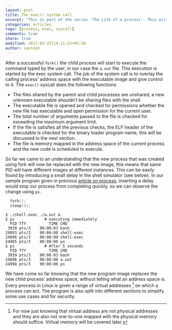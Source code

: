 ```yaml
---
layout: post
title: The exec() system call
excerpt: "This is part of the series 'The Life of a process'. This write-up is about the exec system call. We saw about how a process is created, but how is a new program gets loaded? Let's see here."
categories: articles
tags: [process, exec, syscall]
comments: true
share: true
modified: 2017-03-25T14:11:53+05:30
author: santosh
---
```


After a successful `fork()` the child process will start to execute the command
typed by the user, in our case the `a.out` file. This execution is started by
the exec system call. The job of the system call is to overlay the calling
process’ address space with the executable image and give control to it. The
`exec()` syscall does the following functions:

- The files shared by the parent and child processes are unshared, a new unknown
  executable shouldn’t be sharing files with the shell
- The executable file is opened and checked for permissions whether the new file
  has executable and open permission for the current user.
- The total number of arguments passed to the file is checked for exceeding the
  maximum argument limit.
- If the file is satisfies all the previous checks, the ELF header of the
  executable is checked for the binary loader program name, this will be
  discussed in the next section.
- The file is memory mapped in the address space of the current process and the
  new code is scheduled to execute.

So far we came to an understanding that the new process that was created using
fork will now be replaced with the new image, this means that same PID will have
different images at different instances. This can be easily found by introducing
a small delay in the shell simulator (see below). In our sample program given in
previous [article on process](/articles/the-birth-of-a-process), inserting a delay
would stop our process from completing quickly, so we can observe the change
using `ps`.

```c
  fork();
  sleep(5);
```

```console
$ ./shell-exec ./a.out &
$ ps             # executing immediately
  PID TTY          TIME CMD
 3939 pts/3    00:00:03 bash
24893 pts/3    00:00:00 shell-exec
24896 pts/3    00:00:00 shell-exec
24985 pts/3    00:00:00 ps
$ ps             # After 5 seconds
  PID TTY          TIME CMD
 3939 pts/3    00:00:03 bash
24896 pts/3    00:00:00 a.out
24998 pts/3    00:00:00 ps
```

We have come so far knowing that the new program image replaces the new child
process’ address space, without telling what an address space is. Every process
in Linux is given a range of virtual addresses [^1] on which a process can
act. The program is also split into different sections to simplify some use
cases and for security.


[^1]: For now just knowing that virtual address are not physical addresses and
    they are also not one-to-one mapped with the physical memory should
    suffice. Virtual memory will be covered later.
